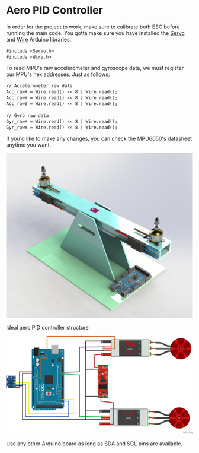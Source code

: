 # Aero PID Controller

In order for the project to work, make sure to calibrate both ESC before running the main code. You gotta make sure you have installed the [Servo](https://www.arduino.cc/reference/en/libraries/servo/) and [Wire](https://www.arduino.cc/reference/en/language/functions/communication/wire/) Arduino libraries.
    
    #include <Servo.h>
    #include <Wire.h>

To read MPU's raw accelerometer and gyroscope data, we must register our MPU's hex addresses. Just as follows:

    // Accelerometer raw data
    Acc_rawX = Wire.read() << 8 | Wire.read();
    Acc_rawY = Wire.read() << 8 | Wire.read();
    Acc_rawZ = Wire.read() << 8 | Wire.read();
    
    // Gyro raw data
    Gyr_rawX = Wire.read() << 8 | Wire.read();
    Gyr_rawY = Wire.read() << 8 | Wire.read();

If you'd like to make any changes, you can check the MPU6050's [datasheet](https://invensense.tdk.com/wp-content/uploads/2015/02/MPU-6000-Register-Map1.pdf) anytime you want. 

![structure](img/render.png)

Ideal aero PID controller structure.

![schematic](img/schematic.png)

Use any other Arduino board as long as SDA and SCL pins are available.